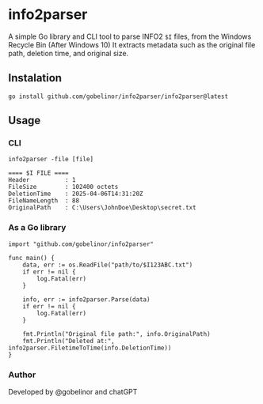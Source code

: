 # info2parser

A simple Go library and CLI tool to parse INFO2 `$I` files, from the Windows Recycle Bin (After Windows 10)
It extracts metadata such as the original file path, deletion time, and original size.

## Instalation

``` go install github.com/gobelinor/info2parser/info2parser@latest ```

## Usage 

### CLI
``` info2parser -file [file] ```
```
==== $I FILE ====
Header          : 1
FileSize        : 102400 octets
DeletionTime    : 2025-04-06T14:31:20Z
FileNameLength  : 88
OriginalPath    : C:\Users\JohnDoe\Desktop\secret.txt
```

### As a Go library
```
import "github.com/gobelinor/info2parser"

func main() {
    data, err := os.ReadFile("path/to/$I123ABC.txt")
    if err != nil {
        log.Fatal(err)
    }

    info, err := info2parser.Parse(data)
    if err != nil {
        log.Fatal(err)
    }

    fmt.Println("Original file path:", info.OriginalPath)
    fmt.Println("Deleted at:", info2parser.FiletimeToTime(info.DeletionTime))
}
```

### Author
Developed by @gobelinor and chatGPT 

